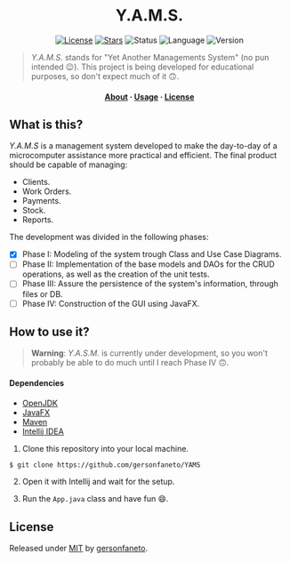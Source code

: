 <h1 align="center">Y.A.M.S.</h1>

<div align="center">

[![License](https://img.shields.io/github/license/gersonfaneto/YAMS?style=for-the-badge&logo=appveyor)](https://github.com/gersonfaneto/YAMS/blob/main/LICENSE)
[![Stars](https://img.shields.io/github/stars/gersonfaneto/YAMS?style=for-the-badge&logo=appveyor)](https://github.com/gersonfaneto/YAMS)
![Status](https://img.shields.io/static/v1?label=STATUS&message=DEVELOPMENT+🚧&color=yellow&style=for-the-badge)
![Language](https://img.shields.io/static/v1?label=LANGUAGE&message=Java&color=informational&style=for-the-badge)
![Version](https://img.shields.io/static/v1?label=VERSION&message=1.0&color=success&style=for-the-badge)

</div>

> *Y.A.M.S.* stands for "Yet Another Managements System" (no pun intended 😉). This project is being developed
> for educational purposes, so don't expect much of it 🙃.

<h4 align="center">
  <a href="#what-is-this%3F">About</a>
  ·
  <a href="#how-to-use-it%3F">Usage</a>
  ·
  <a href="#license">License</a>
</h4>

## What is this?

*Y.A.M.S* is a management system developed to make the day-to-day of a microcomputer assistance
more practical and efficient. The final product should be capable of managing:

- Clients.
- Work Orders.
- Payments.
- Stock.
- Reports.

The development was divided in the following phases:

- [x] Phase I: Modeling of the system trough Class and Use Case Diagrams.
- [ ] Phase II: Implementation of the base models and DAOs for the CRUD operations,
  as well as the creation of the unit tests.
- [ ] Phase III: Assure the persistence of the system's information, through files or DB.
- [ ] Phase IV: Construction of the GUI using JavaFX.

## How to use it?

> **Warning**: _Y.A.S.M._ is currently under development, so you won't probably be able
> to do much until I reach Phase IV 🙃.

#### Dependencies

- [OpenJDK](https://openjdk.org/projects/jdk/17/)
- [JavaFX](https://gluonhq.com/products/javafx/)
- [Maven](https://maven.apache.org/download.cgi)
- [Intellij IDEA](https://www.jetbrains.com/idea/download/)

1. Clone this repository into your local machine.

```bash
$ git clone https://github.com/gersonfaneto/YAMS
```

2. Open it with Intellij and wait for the setup.

3. Run the `App.java` class and have fun 😄.

## License

Released under [MIT](https://github.com/gersonfaneto/YAMS/blob/main/LICENSE) by [gersonfaneto](https://github.com/gersonfaneto).

